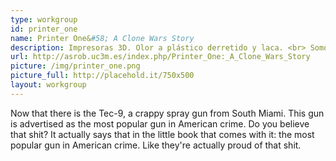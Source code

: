 ```yaml
---
type: workgroup
id: printer_one
name: Printer One&#58; A Clone Wars Story
description: Impresoras 3D. Olor a plástico derretido y laca. <br> Somos un grupo de estudiantes de la Universidad Carlos III de Madrid interesados en el mundo de la impresión 3D.
url: http://asrob.uc3m.es/index.php/Printer_One:_A_Clone_Wars_Story
picture: /img/printer_one.png
picture_full: http://placehold.it/750x500
layout: workgroup
---
```


Now that there is the Tec-9, a crappy spray gun from South Miami. This gun is advertised as the most popular gun in American crime. Do you believe that shit? It actually says that in the little book that comes with it: the most popular gun in American crime. Like they're actually proud of that shit.
